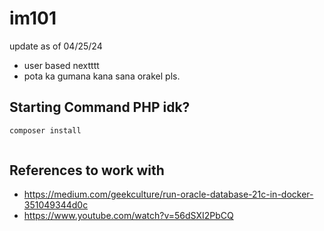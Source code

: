 # im101
update as of 04/25/24
- user based nextttt
- pota ka gumana kana sana orakel pls.

## Starting Command PHP idk?
```bash
composer install
```

```bash

```

## References to work with
- https://medium.com/geekculture/run-oracle-database-21c-in-docker-351049344d0c
- https://www.youtube.com/watch?v=56dSXI2PbCQ